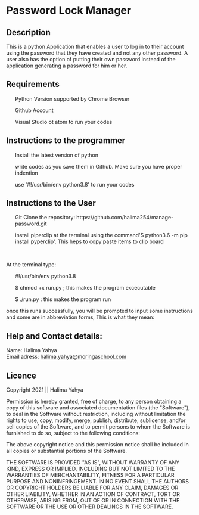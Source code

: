 # Password Lock Manager

## Description
This is a python Application that enables a user to log in to their account using the password that they have created and not any other password. A user also has the option of putting their own password instead of the application generating a password for him or her.

## Requirements
<ul>Python Version supported by Chrome Browser</ul>
<ul>Github Account</ul>
<ul>Visual Studio ot  atom to run your codes</ul>

## Instructions to the programmer
<ul> Install the latest version of python</ul>
<ul>write codes as you save them in Github. Make sure you have proper indention</ul>
<ul>use '#!/usr/bin/env python3.8' to run your codes</ul>

## Instructions to the User
<ul> Git Clone the repository: https://github.com/halima254/manage-password.git</ul>
<ul> install piperclip at the terminal using the command'$ python3.6 -m pip install pyperclip'. This heps to copy paste items to clip board</ul><br>

At the terminal type:
<ul>#!/usr/bin/env python3.8 </ul>
<ul>$ chmod +x run.py ; this makes the program excecutable</ul>
<ul>$ ./run.py : this makes the program run</ul>

once this runs successfully, you will be prompted to input some instructions and some are in abbreviation forms,  This is what they mean:


## Help and Contact details:
Name: Halima Yahya <br>
Email adress: halima.yahya@moringaschool.com <br>

## Licence
Copyright 2021 || Halima Yahya

Permission is hereby granted, free of charge, to any person obtaining a copy of this software and associated documentation files (the "Software"), to deal in the Software without restriction, including without limitation the rights to use, copy, modify, merge, publish, distribute, sublicense, and/or sell copies of the Software, and to permit persons to whom the Software is furnished to do so, subject to the following conditions:

The above copyright notice and this permission notice shall be included in all copies or substantial portions of the Software.

THE SOFTWARE IS PROVIDED "AS IS", WITHOUT WARRANTY OF ANY KIND, EXPRESS OR IMPLIED, INCLUDING BUT NOT LIMITED TO THE WARRANTIES OF MERCHANTABILITY, FITNESS FOR A PARTICULAR PURPOSE AND NONINFRINGEMENT. IN NO EVENT SHALL THE AUTHORS OR COPYRIGHT HOLDERS BE LIABLE FOR ANY CLAIM, DAMAGES OR OTHER LIABILITY, WHETHER IN AN ACTION OF CONTRACT, TORT OR OTHERWISE, ARISING FROM, OUT OF OR IN CONNECTION WITH THE SOFTWARE OR THE USE OR OTHER DEALINGS IN THE SOFTWARE.


